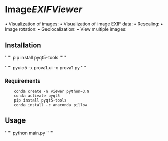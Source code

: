 # Image*EXIFViewer*

• Visualization of images:
• Visualization of image EXIF data:
• Rescaling:
• Image rotation:
• Geolocalization:
• View multiple images:

## Installation
'''''
pip install pyqt5-tools
'''''

'''''
pyuic5 -x prova1.ui -o prova1.py
''''
### Requirements

```
    conda create -n viewer python=3.9
    conda activate pyqt5
    pip install pyqt5-tools
    conda install -c anaconda pillow
```

## Usage
'''''
python main.py
'''''